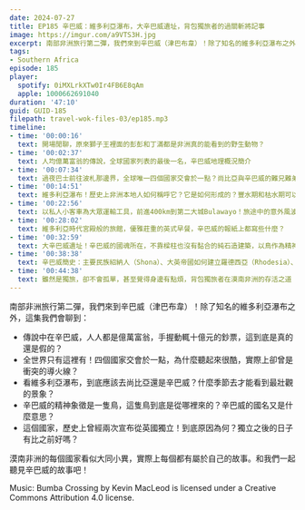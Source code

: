 ```yaml
---
date: 2024-07-27
title: EP185 辛巴威：維多利亞瀑布，大辛巴威遺址，背包獨旅者的過關斬將記事
image: https://imgur.com/a9VTS3H.jpg
excerpt: 南部非洲旅行第二彈，我們來到辛巴威（津巴布韋）！除了知名的維多利亞瀑布之外，我們還會拜訪同為世界遺產的大辛巴威遺址，並且讓大家一起透過聲音，體驗在漠南非洲彷彿過五關、斬六將般的背包旅行歷程！
tags:
- Southern Africa
episode: 185
player:
  spotify: 0iMXLrkXTw0Ir4FB6E8qAm
  apple: 1000662691040
duration: '47:10'
guid: GUID-185
filepath: travel-wok-files-03/ep185.mp3
timeline:
- time: '00:00:16'
  text: 開場閒聊，原來獅子王裡面的彭彭和丁滿都是非洲真的能看到的野生動物？
- time: '00:02:37'
  text: 人均億萬富翁的傳說，全球國家列表的最後一名，辛巴威地理概況簡介
- time: '00:07:34'
  text: 過夜巴士前往波札那邊界，全球唯一四個國家交會於一點？尚比亞與辛巴威的難兄難弟情節
- time: '00:14:51'
  text: 維多利亞瀑布！歷史上非洲本地人如何稱呼它？它是如何形成的？豐水期和枯水期可以差多少？
- time: '00:22:56'
  text: 以私人小客車為大眾運輸工具，前進400km到第二大城Bulawayo！旅途中的意外風波與絕處逢生
- time: '00:28:02'
  text: 維多利亞時代宮殿般的旅館，優雅莊重的英式早餐，辛巴威的報紙上都寫些什麼？
- time: '00:32:59'
  text: 大辛巴威遺址！辛巴威的國魂所在，不靠樑柱也沒有黏合的純石造建築，以鳥作為精神象徵的傳統
- time: '00:38:38'
  text: 辛巴威簡史：主要民族紹納人（Shona）、大英帝國如何建立羅德西亞（Rhodesia）、獨立了兩次的現代國家
- time: '00:44:38'
  text: 雖然是獨旅，卻不會孤單，甚至覺得身邊有點煩，背包獨旅者在漠南非洲的存活之道
---
```

南部非洲旅行第二彈，我們來到辛巴威（津巴布韋）！除了知名的維多利亞瀑布之外，這集我們會聊到：

* 傳說中在辛巴威，人人都是億萬富翁，手握動輒十億元的鈔票，這到底是真的還是假的？
* 全世界只有這裡有！四個國家交會於一點，為什麼聽起來很酷，實際上卻曾是衝突的導火線？
* 看維多利亞瀑布，到底應該去尚比亞還是辛巴威？什麼季節去才能看到最壯觀的景象？
* 辛巴威的精神象徵是一隻鳥，這隻鳥到底是從哪裡來的？辛巴威的國名又是什麼意思？
* 這個國家，歷史上曾經兩次宣布從英國獨立！到底原因為何？獨立之後的日子有比之前好嗎？

漠南非洲的每個國家看似大同小異，實際上每個都有屬於自己的故事。和我們一起聽見辛巴威的故事吧！

Music: Bumba Crossing by Kevin MacLeod is licensed under a Creative Commons Attribution 4.0 license.
